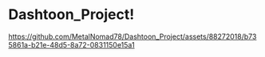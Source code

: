 # Dashtoon_Project!

https://github.com/MetalNomad78/Dashtoon_Project/assets/88272018/b735861a-b21e-48d5-8a72-0831150e15a1
